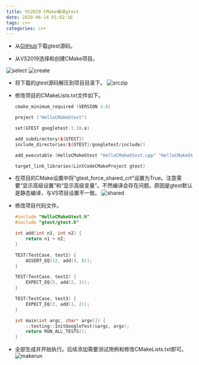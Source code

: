 ```yaml
---
title: VS2019 CMake编译gtest
date: 2020-06-14 01:02:16
tags: c++
categories: c++
---
```


- 从[GitHub](https://github.com/google/googletest)下载gtest源码。

- 从VS2019选择和创建CMake项目。
<!--more-->
![select](/images/20200614T215958.440.png)
![create](/images/20200614T220154.311.png)

- 将下载的gtest源码解压到项目目录下。
![srczip](/images/20200614T222711.295.png)

- 修改项目的CMakeLists.txt文件如下。

    ```c++
    cmake_minimum_required (VERSION 3.8)

    project ("HelloCMakeGtest")

    set(GTEST googletest-1.10.x)

    add_subdirectory(${GTEST})
    include_directories(${GTEST}/googletest/include/)

    add_executable (HelloCMakeGtest "HelloCMakeGtest.cpp" "HelloCMakeGtest.h")

    target_link_libraries(LintCodeCMakeProject gtest)
    ```

- 在项目的CMake设置中将“gtest_force_shared_crt”设置为True。注意需要“显示高级设置”和“显示高级变量”。不然编译会存在问题。原因是gtest默认是静态编译，与VS项目设置不一致。
![shared](/images/20200614T224131.819.png)

- 修改项目代码文件。

    ```c++
    #include "HelloCMakeGtest.h"
    #include "gtest/gtest.h"

    int add(int n1, int n2) {
        return n1 + n2;
    }

    TEST(TestCase, test1) {
        ASSERT_EQ(12, add(4, 8));
    }

    TEST(TestCase, test2) {
        EXPECT_EQ(5, add(2, 3));
    }

    TEST(TestCase, test3) {
        EXPECT_EQ(3, add(1, 2));
    }

    int main(int argc, char* argv[]) {
        ::testing::InitGoogleTest(&argc, argv);
        return RUN_ALL_TESTS();
    }
    ```

- 全部生成并开始执行。后续添加需要测试用例和修改CMakeLists.txt即可。
![makerun](/images/20200614T225131.721.png)
